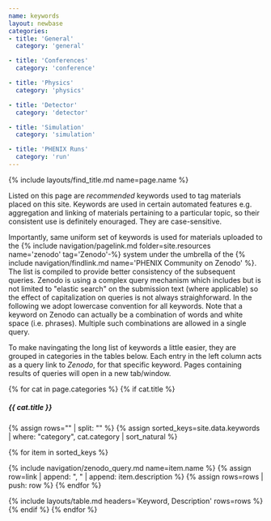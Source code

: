 ```yaml
---
name: keywords
layout: newbase
categories:
- title: 'General'
  category: 'general'

- title: 'Conferences'
  category: 'conference'

- title: 'Physics'
  category: 'physics'

- title: 'Detector'
  category: 'detector'

- title: 'Simulation'
  category: 'simulation'

- title: 'PHENIX Runs'
  category: 'run'
---
```

{% include layouts/find_title.md name=page.name %}

Listed on this page are *recommended* keywords used to tag materials placed on this site.
Keywords are used in certain automated features e.g. aggregation and linking of materials
pertaining to a particular topic, so their consistent use is definitely enouraged. They are case-sensitive.

Importantly, same uniform set of keywords is used for materials uploaded to the
{% include navigation/pagelink.md folder=site.resources name='zenodo' tag='Zenodo'-%}
system under the umbrella of the
{% include navigation/findlink.md name='PHENIX Community on Zenodo' %}. The list is compiled
to provide better consistency of the subsequent queries. Zenodo is using a complex
query mechanism which includes but is not limited to "elastic search" on the submission
text (where applicable) so the effect of capitalization on queries is not always straighforward.
In the following we adopt lowercase convention for all keywords. Note that a keyword on Zenodo
can actually be a combination of words and white space (i.e. phrases). Multiple such combinations
are allowed in a single query.

To make navingating the long list of keywords a little easier, they are grouped in categories
in the tables below. Each entry in the left column acts as a query link to *Zenodo*, for that specific
keyword. Pages containing results of queries will open in a new tab/window.

{% for cat in page.categories %}
{% if cat.title %}
  <br/>
##### {{ cat.title }}
{% assign rows="" | split: "" %}
{% assign sorted_keys=site.data.keywords | where: "category", cat.category | sort_natural %}

{% for item in sorted_keys %}

{% include navigation/zenodo_query.md name=item.name %}
{% assign row=link | append: ", " | append: item.description %}
{% assign rows=rows | push: row %}
{% endfor %}

{% include layouts/table.md headers='Keyword, Description' rows=rows %}
{% endif %}
{% endfor %}
